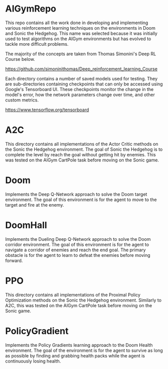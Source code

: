 # AIGymRepo

This repo contains all the work done in developing and implementing various reinforcement learning techniques on the environments in Doom and Sonic the Hedgehog. This name was selected because it was initially used to test algorithms on the AIGym environments but has evolved to tackle more difficult problems.

The majority of the concepts are taken from Thomas Simonini's Deep RL Course below. 

https://github.com/simoninithomas/Deep_reinforcement_learning_Course

Each directory contains a number of saved models used for testing. They are sub-directories containing checkpoints that can only be accessed using Google's Tensorboard UI. These checkpoints monitor the change in the model's error, how the network parameters change over time, and other custom metrics.

https://www.tensorflow.org/tensorboard

# A2C

This directory contains all implementations of the Actor Critic methods on the Sonic the Hedgehog environment. The goal of Sonic the Hedgehog is to complete the level by reach the goal without getting hit by enemies. This was tested on the AIGym CartPole task before moving on the Sonic game. 

# Doom

Implements the Deep Q-Network approach to solve the Doom target environment. The goal of this environment is for the agent to move to the target and fire at the enemy.

# DoomHall

Implements the Dueling Deep Q-Network approach to solve the Doom corridor environment. The goal of this environment is for the agent to navigate a corridor of enemies and reach the end goal. The primary obstacle is for the agent to learn to defeat the enemies before moving forward.

# PPO 

This directory contains all implementations of the Proximal Policy Optimization methods on the Sonic the Hedgehog environment. Similarly to A2C, this was tested on the AIGym CartPole task before moving on the Sonic game. 

# PolicyGradient 

Implements the Policy Gradients learning approach to the Doom Health environment. The goal of the environment is for the agent to survive as long as possible by finding and grabbing health packs while the agent is continuously losing health. 



